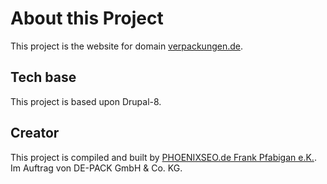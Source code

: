 # About this Project

This project is the website for domain [verpackungen.de](https://verpackungen.de).

## Tech base

This project is based upon Drupal-8.

## Creator

This project is compiled and built by [PHOENIXSEO.de Frank Pfabigan e.K.](https://phoenixseo.de). Im Auftrag von DE-PACK GmbH & Co. KG.

